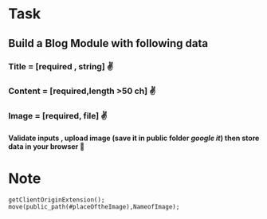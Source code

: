   # Task
## Build a Blog Module  with following data  
###  Title   =  [required , string]        :v:
###  Content =  [required,length >50 ch]   :v:
###  Image   =  [required, file]           :v:
#### Validate inputs , upload image (save it in public folder *google it*) then store data in your browser       :pray:



  # Note
    getClientOriginExtension();
    move(public_path(#placeOftheImage),NameofImage);
